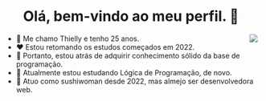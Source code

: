 <p align="center">
  <h1 align="center">Olá, bem-vindo ao meu perfil. 👋</h1>
</p>
</p>
<img align="right" src="https://user-images.githubusercontent.com/5713670/87202985-820dcb80-c2b6-11ea-9f56-7ec461c497c3.gif">
<ul>
  <li>👋 Me chamo Thielly e tenho 25 anos.</li>
  <li>❤️ Estou retomando os estudos começados em 2022.</li>
  <li>🌱 Portanto, estou atrás de adquirir conhecimento sólido da base de programação.</li>
  <li>🧐 Atualmente estou estudando Lógica de Programação, de novo.</li>
  <li>💼 Atuo como sushiwoman desde 2022, mas almejo ser desenvolvedora web.</li>
</ul>

